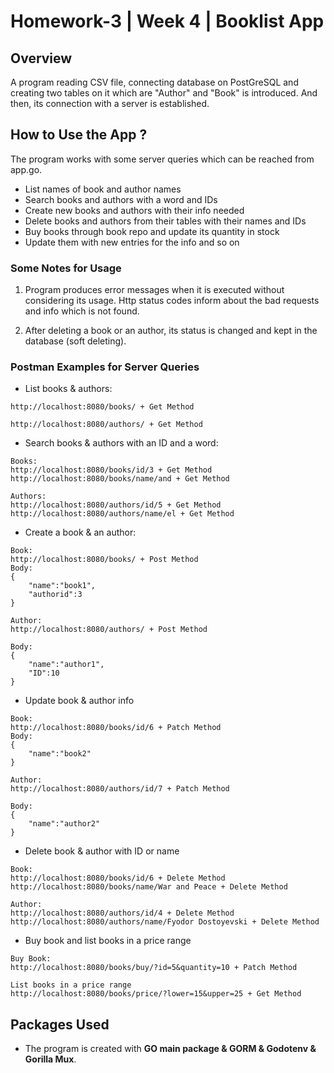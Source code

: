 # Homework-3 | Week 4 | Booklist App

## Overview

A program reading CSV file, connecting database on PostGreSQL and creating two tables on it which are "Author" and "Book" is introduced. And then, its connection with a server is established.

## How to Use the App ?

The program works with some server queries which can be reached from app.go.

* List names of book and author names
* Search books and authors with a word and IDs
* Create new books and authors with their info needed
* Delete books and authors from their tables with their names and IDs
* Buy books through book repo and update its quantity in stock
* Update them with new entries for the info and so on

### Some Notes for Usage

1. Program produces error messages when it is executed without considering its usage. Http status codes inform about the bad requests and info which is not found.

2. After deleting a book or an author, its status is changed and kept in the database (soft deleting).

### Postman Examples for Server Queries

* List books & authors:

```Postman
http://localhost:8080/books/ + Get Method

http://localhost:8080/authors/ + Get Method
```

* Search books & authors with an ID and a word:

```Postman
Books:
http://localhost:8080/books/id/3 + Get Method
http://localhost:8080/books/name/and + Get Method

Authors:
http://localhost:8080/authors/id/5 + Get Method
http://localhost:8080/authors/name/el + Get Method
```

* Create a book & an author:

```Postman
Book:
http://localhost:8080/books/ + Post Method
Body:
{
    "name":"book1",
    "authorid":3
}

Author:
http://localhost:8080/authors/ + Post Method

Body:
{
    "name":"author1",
    "ID":10
}
```

* Update book & author info

```Postman
Book:
http://localhost:8080/books/id/6 + Patch Method
Body:
{
    "name":"book2"
}

Author:
http://localhost:8080/authors/id/7 + Patch Method

Body:
{
    "name":"author2"
}
```

* Delete book & author with ID or name

```Postman
Book:
http://localhost:8080/books/id/6 + Delete Method
http://localhost:8080/books/name/War and Peace + Delete Method

Author:
http://localhost:8080/authors/id/4 + Delete Method
http://localhost:8080/authors/name/Fyodor Dostoyevski + Delete Method
```

* Buy book and list books in a price range

```Postman
Buy Book:
http://localhost:8080/books/buy/?id=5&quantity=10 + Patch Method

List books in a price range
http://localhost:8080/books/price/?lower=15&upper=25 + Get Method
```

## Packages Used

* The program is created with **GO main package & GORM & Godotenv & Gorilla Mux**.
